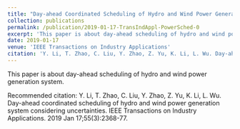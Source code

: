 ```yaml
---
title: "Day-ahead Coordinated Scheduling of Hydro and Wind Power Generation System Considering Uncertainties"
collection: publications
permalink: /publication/2019-01-17-TransIndAppl-PowerSched-0
excerpt: 'This paper is about day-ahead scheduling of hydro and wind power generation system.'
date: 2019-01-17
venue: 'IEEE Transactions on Industry Applications'
citation: 'Y. Li, T. Zhao, C. Liu, Y. Zhao, Z. Yu, K. Li, L. Wu. Day-ahead coordinated scheduling of hydro and wind power generation system considering uncertainties. IEEE Transactions on Industry Applications. 2019 Jan 17;55(3):2368-77.'
---
```

This paper is about day-ahead scheduling of hydro and wind power generation system.

Recommended citation: Y. Li, T. Zhao, C. Liu, Y. Zhao, Z. Yu, K. Li, L. Wu. Day-ahead coordinated scheduling of hydro and wind power generation system considering uncertainties. IEEE Transactions on Industry Applications. 2019 Jan 17;55(3):2368-77.
